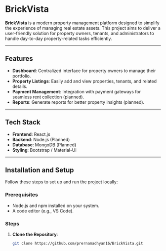 # BrickVista

**BrickVista** is a modern property management platform designed to simplify the experience of managing real estate assets. This project aims to deliver a user-friendly solution for property owners, tenants, and administrators to handle day-to-day property-related tasks efficiently.

---

## Features
- **Dashboard**: Centralized interface for property owners to manage their portfolio.
- **Property Listings**: Easily add and view properties, tenants, and related details.
- **Payment Management**: Integration with payment gateways for seamless rent collection (planned).
- **Reports**: Generate reports for better property insights (planned).

---

## Tech Stack
- **Frontend**: React.js
- **Backend**: Node.js (Planned)
- **Database**: MongoDB (Planned)
- **Styling**: Bootstrap / Material-UI

---

## Installation and Setup
Follow these steps to set up and run the project locally:

### Prerequisites
- Node.js and npm installed on your system.
- A code editor (e.g., VS Code).

### Steps
1. **Clone the Repository**:
   ```bash
   git clone https://github.com/prernamadhyan16/BrickVista.git
